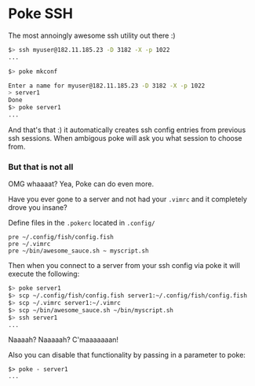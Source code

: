 # Poke SSH

The most annoingly awesome ssh utility out there :)

```bash
$> ssh myuser@182.11.185.23 -D 3182 -X -p 1022
...

$> poke mkconf

Enter a name for myuser@182.11.185.23 -D 3182 -X -p 1022
> server1
Done
$> poke server1
...
```

And that's that :) it automatically creates ssh config entries from previous ssh sessions. When ambigous poke will ask you what session to choose from.

### But that is not all

OMG whaaaat? Yea, Poke can do even more.

Have you ever gone to a server and not had your `.vimrc` and it completely drove you insane?

Define files in the `.pokerc` located in `.config/`

```
pre ~/.config/fish/config.fish
pre ~/.vimrc
pre ~/bin/awesome_sauce.sh ~ myscript.sh
```

Then when you connect to a server from your ssh config via poke it will execute the following:

```bash
$> poke server1
$> scp ~/.config/fish/config.fish server1:~/.config/fish/config.fish 
$> scp ~/.vimrc server1:~/.vimrc
$> scp ~/bin/awesome_sauce.sh ~/bin/myscript.sh
$> ssh server1
...
```

Naaaah? Naaaaah? C'maaaaaaan!

Also you can disable that functionality by passing in a parameter to poke:
```
$> poke - server1
...
```
